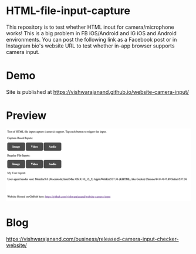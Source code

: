 # HTML-file-input-capture
This repository is to test whether HTML inout for camera/microphone works! This is a big problem in FB iOS/Android and IG iOS and Android environments.
You can post the following link as a Facebook post or in Instagram bio's website URL to test whether in-app browser supports camera input.

# Demo
Site is published at https://vishwarajanand.github.io/website-camera-input/


# Preview

![Preview](https://github.com/vishwarajanand/website-camera-input/blob/master/demo.png?raw=true "Preview")

# Blog

https://vishwarajanand.com/business/released-camera-input-checker-website/
